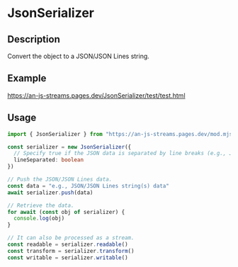 # JsonSerializer

## Description
Convert the object to a JSON/JSON Lines string.

## Example
https://an-js-streams.pages.dev/JsonSerializer/test/test.html

## Usage
```ts
import { JsonSerializer } from "https://an-js-streams.pages.dev/mod.mjs"

const serializer = new JsonSerializer({
  // Specify true if the JSON data is separated by line breaks (e.g., JSON Lines). The initial value is false.
  lineSeparated: boolean
})

// Push the JSON/JSON Lines data.
const data = "e.g., JSON/JSON Lines string(s) data"
await serializer.push(data)

// Retrieve the data.
for await (const obj of serializer) {
  console.log(obj)
}

// It can also be processed as a stream.
const readable = serializer.readable()
const transform = serializer.transform()
const writable = serializer.writable()
```